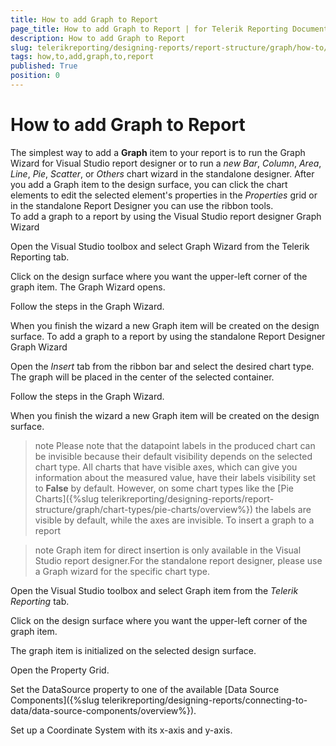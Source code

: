 ```yaml
---
title: How to add Graph to Report
page_title: How to add Graph to Report | for Telerik Reporting Documentation
description: How to add Graph to Report
slug: telerikreporting/designing-reports/report-structure/graph/how-to/how-to-add-graph-to-report
tags: how,to,add,graph,to,report
published: True
position: 0
---
```


# How to add Graph to Report



The simplest way to add a __Graph__ item to your report is to run the Graph Wizard for Visual Studio report designer or to run 
        a *new Bar*, *Column*, *Area*, *Line*, 
        *Pie*, *Scatter*, or *Others* chart wizard in the standalone designer. 
        After you add a Graph item to the design surface, you can click the chart elements to edit the selected element's properties in the 
        *Properties* grid or in the standalone Report Designer you can use the ribbon tools.        
      To add a graph to a report by using the Visual Studio report designer Graph Wizard

Open the Visual Studio toolbox and select Graph Wizard from the Telerik Reporting tab.

Click on the design surface where you want the upper-left corner of the graph item.
              The Graph Wizard opens.
            

Follow the steps in the Graph Wizard.

When you finish the wizard a new Graph item will be created on the design surface. To add a graph to a report by using the standalone Report Designer Graph Wizard

Open the *Insert* tab from the ribbon bar and select the desired chart type.
            The graph will be placed in the center of the selected container.

Follow the steps in the Graph Wizard.

When you finish the wizard a new Graph item will be created on the design surface. 

>note Please note that the datapoint labels in the produced chart can be invisible because their default visibility depends on the selected chart type.          All charts that have visible axes, which can give you information about the measured value, have their labels visibility set to           __False__  by default. However, on some chart types like the [Pie Charts]({%slug telerikreporting/designing-reports/report-structure/graph/chart-types/pie-charts/overview%})          the labels are visible by default, while the axes are invisible.
To insert a graph to a report

>note Graph item for direct insertion is only available in the Visual Studio report designer.For the     		standalone report designer, please use a Graph wizard for the specific chart type.


Open the Visual Studio toolbox and select Graph item from the *Telerik Reporting* tab.

Click on the design surface where you want the upper-left corner of the graph item.

The graph item is initialized on the selected design surface.

Open the Property Grid.

Set the DataSource property to one of the available [Data Source Components]({%slug telerikreporting/designing-reports/connecting-to-data/data-source-components/overview%}).

Set up a Coordinate System with its x-axis and y-axis.
